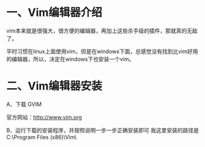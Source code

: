 
# 一、Vim编辑器介绍

vim本来就是很强大，很方便的编辑器，再加上这些杀手级的插件，那就真的无敌了。

平时习惯在linux上面使用vim，但是在windows下面，总感觉没有找到比vim好用的编辑器，所以，决定在windows下也安装一个vim。

# 二、Vim编辑器安装

A、下载 GVIM   

官方网站：http://www.vim.org

B、运行下载的安装程序，并按照说明一步一步正确安装即可
我这里安装的路径是 C:\Program Files (x86)\Vim\
